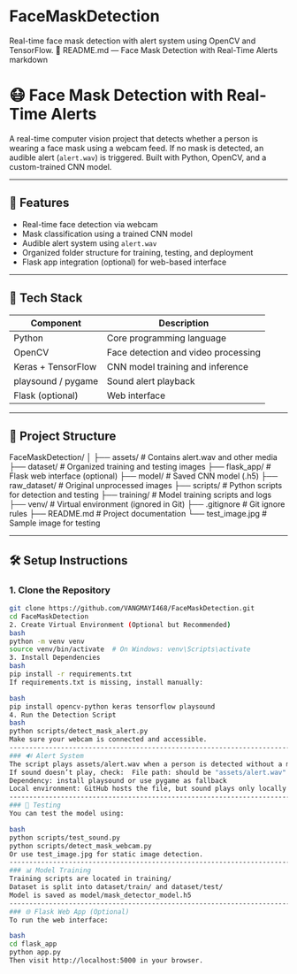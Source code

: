 # FaceMaskDetection
Real-time face mask detection with alert system using OpenCV and TensorFlow.
📘 README.md — Face Mask Detection with Real-Time Alerts
markdown
# 😷 Face Mask Detection with Real-Time Alerts

A real-time computer vision project that detects whether a person is wearing a face mask using a webcam feed. If no mask is detected, an audible alert (`alert.wav`) is triggered. Built with Python, OpenCV, and a custom-trained CNN model.

----------------------------------------------------------------------------------------------------------------------------------------------------

## 🚀 Features

- Real-time face detection via webcam
- Mask classification using a trained CNN model
- Audible alert system using `alert.wav`
- Organized folder structure for training, testing, and deployment
- Flask app integration (optional) for web-based interface

----------------------------------------------------------------------------------------------------------------------------------------------------

## 🧠 Tech Stack

| Component          |          Description                 |
|----------------    |--------------------------------------|
| Python             | Core programming language            |
| OpenCV             | Face detection and video processing  |
| Keras + TensorFlow | CNN model training and inference     |
| playsound / pygame | Sound alert playback                 |
| Flask (optional)   | Web interface                        |

----------------------------------------------------------------------------------------------------------------------------------------------------
## 📁 Project Structure

FaceMaskDetection/ │  ├── assets/ # Contains alert.wav and other media
                      ├── dataset/ # Organized training and testing images
                      ├── flask_app/ # Flask web interface (optional)
                      ├── model/ # Saved CNN model (.h5)
                      ├── raw_dataset/ # Original unprocessed images
                      ├── scripts/ # Python scripts for detection and testing
                      ├── training/ # Model training scripts and logs 
                      ├── venv/ # Virtual environment (ignored in Git)
                      ├── .gitignore # Git ignore rules
                      ├── README.md # Project documentation 
                      └── test_image.jpg # Sample image for testing


----------------------------------------------------------------------------------------------------------------------------------------------------

## 🛠️ Setup Instructions

### 1. Clone the Repository

```bash
git clone https://github.com/VANGMAYI468/FaceMaskDetection.git
cd FaceMaskDetection
2. Create Virtual Environment (Optional but Recommended)
bash
python -m venv venv
source venv/bin/activate  # On Windows: venv\Scripts\activate
3. Install Dependencies
bash
pip install -r requirements.txt
If requirements.txt is missing, install manually:

bash
pip install opencv-python keras tensorflow playsound
4. Run the Detection Script
bash
python scripts/detect_mask_alert.py
Make sure your webcam is connected and accessible.
----------------------------------------------------------------------------------------------------------------------------------------------------
### 🔊 Alert System
The script plays assets/alert.wav when a person is detected without a mask.
If sound doesn’t play, check:  File path: should be "assets/alert.wav"
Dependency: install playsound or use pygame as fallback
Local environment: GitHub hosts the file, but sound plays only locally
----------------------------------------------------------------------------------------------------------------------------------------------------
### 🧪 Testing
You can test the model using:

bash
python scripts/test_sound.py
python scripts/detect_mask_webcam.py
Or use test_image.jpg for static image detection.
-----------------------------------------------------------------------------------------------------------------------------------------------------
### 📊 Model Training
Training scripts are located in training/
Dataset is split into dataset/train/ and dataset/test/
Model is saved as model/mask_detector_model.h5
-----------------------------------------------------------------------------------------------------------------------------------------------------
### 🌐 Flask Web App (Optional)
To run the web interface:

bash
cd flask_app
python app.py
Then visit http://localhost:5000 in your browser.
